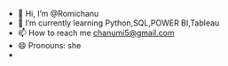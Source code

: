 - 👋 Hi, I’m @Romichanu
- 🌱 I’m currently learning Python,SQL,POWER BI,Tableau
- 📫 How to reach me chanumi5@gmail.com
- 😄 Pronouns: she
- 

<!---
Romichanu/Romichanu is a ✨ special ✨ repository because its `README.md` (this file) appears on your GitHub profile.
You can click the Preview link to take a look at your changes.
--->
